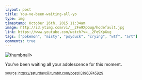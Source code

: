 ```yaml
---
layout: post
title: You-ve-been-waiting-all-yo
type: img
timestamp: October 26th, 2015 11:34am
image: http://i3.ytimg.com/vi/__2Fe9XpGug/hqdefault.jpg
link: https://www.youtube.com/watch?v=__2Fe9XpGug
tags: ["pokemon", "misty", "psyduck", "crying", "wtf", "art"]
comments: true
---
```

[![thumbnail](http://i3.ytimg.com/vi/__2Fe9XpGug/hqdefault.jpg)](https://www.youtube.com/watch?v=__2Fe9XpGug)>
    
You’ve been waiting all your adolescence for this moment.
 
  
<small>source: https://saturdayxiii.tumblr.com/post/131960745929</small>